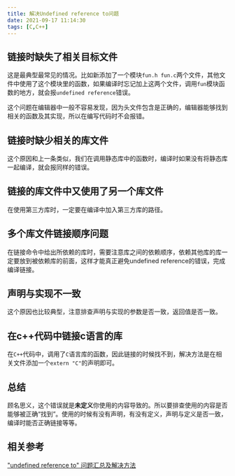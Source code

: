 ```yaml
---
title: 解决Undefined reference to问题
date: 2021-09-17 11:14:30
tags: [C,C++]
---
```


## 链接时缺失了相关目标文件

这是最典型最常见的情况。比如新添加了一个模块`fun.h fun.c`两个文件，其他文件中使用了这个模块里的函数，如果编译时忘记加上这两个文件，调用`fun`模块函数的地方，就会报`undefined reference`错误。

这个问题在编辑器中一般不容易发现，因为头文件包含是正确的，编辑器能够找到相关的函数及其实现，所以在编写代码时不会报错。

## 链接时缺少相关的库文件

这个原因和上一条类似，我们在调用静态库中的函数时，编译时如果没有将静态库一起编译，就会报同样的错误。

## 链接的库文件中又使用了另一个库文件

在使用第三方库时，一定要在编译中加入第三方库的路径。

## 多个库文件链接顺序问题

在链接命令中给出所依赖的库时，需要注意库之间的依赖顺序，依赖其他库的库一定要放到被依赖库的前面，这样才能真正避免undefined reference的错误，完成编译链接。

## 声明与实现不一致

这个原因也比较典型，注意排查声明与实现的参数是否一致，返回值是否一致。

## 在c++代码中链接c语言的库

在`C++`代码中，调用了`C`语言库的函数，因此链接的时候找不到，解决方法是在相关文件添加一个`extern "C"`的声明即可。


## 总结
顾名思义，这个错误就是**未定义**你使用的内容导致的。所以要排查使用的内容是否能够被正确“找到”。使用的时候有没有声明，有没有定义，声明与定义是否一致，编译时能否正确链接等等。


## 相关参考

["undefined reference to" 问题汇总及解决方法](https://segmentfault.com/a/1190000006049907)

